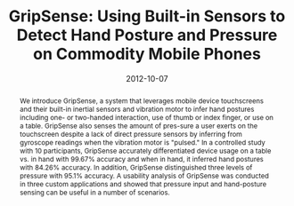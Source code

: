 ---
abstract: |-
  We introduce GripSense, a system that leverages mobile device touchscreens and their built-in inertial sensors and vibration motor to infer hand postures including one- or two-handed interaction, use of thumb or index finger, or use on a table. GripSense also senses the amount of pres-sure a user exerts on the touchscreen despite a lack of direct pressure sensors by inferring from gyroscope readings when the vibration motor is "pulsed." In a controlled study with 10 participants, GripSense accurately differentiated device usage on a table vs. in hand with 99.67% accuracy and when in hand, it inferred hand postures with 84.26% accuracy. In addition, GripSense distinguished three levels of pressure with 95.1% accuracy. A usability analysis of GripSense was conducted in three custom applications and showed that pressure input and hand-posture sensing can be useful in a number of scenarios.
authors:
- goel
- Jacob Wobbrock
- patel
award: ''
bibtex: |-
  @inproceedings{Goel:2012:GUB:2380116.2380184,
   author = {Goel, Mayank and Wobbrock, Jacob and Patel, Shwetak},
   title = {GripSense: Using Built-in Sensors to Detect Hand Posture and Pressure on Commodity Mobile Phones},
   booktitle = {Proceedings of the 25th Annual ACM Symposium on User Interface Software and Technology},
   series = {UIST '12},
   year = {2012},
   isbn = {978-1-4503-1580-7},
   location = {Cambridge, Massachusetts, USA},
   pages = {545--554},
   numpages = {10},
   url = {http://doi.acm.org/10.1145/2380116.2380184},
   doi = {10.1145/2380116.2380184},
   acmid = {2380184},
   publisher = {ACM},
   address = {New York, NY, USA},
   keywords = {gyroscope, hand posture, inertial sensors, mobile, posture, situational impairments, touchscreen},
  }
caption: ''
citation: |-
  Mayank Goel, Jacob Wobbrock, and Shwetak Patel. 2012. GripSense: using built-in sensors to detect hand posture and pressure on commodity mobile phones.  In Proceedings of the 25th annual ACM symposium on User interface software and technology (UIST '12). ACM, New York, NY, USA,  545-554. DOI=http://dx.doi.org/10.1145/2380116.2380184
conference: ACM symposium on User Interface Software and Technology (UIST), 2012
date: '2012-10-07'
image: '/images/pubs/gripsense.jpg'
pdf: /pdfs/gripsense.pdf
thumbnail: '/images/pubs/gripsense.jpg'
title: 'GripSense: Using Built-in Sensors to Detect Hand Posture and Pressure on Commodity
  Mobile Phones'
video: ''
video_embed: ''
redirect_from: /projects/GripSense/
---